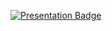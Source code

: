 [![Presentation Badge](https://img.shields.io/badge/Presentation-Presentationsmaterial-brightgreen)](https://github.com/your-repo)
